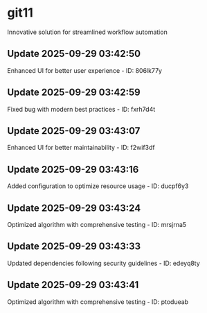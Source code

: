 # git11
Innovative solution for streamlined workflow automation

## Update 2025-09-29 03:42:50
Enhanced UI for better user experience - ID: 806lk77y


## Update 2025-09-29 03:42:59
Fixed bug with modern best practices - ID: fxrh7d4t


## Update 2025-09-29 03:43:07
Enhanced UI for better maintainability - ID: f2wif3df


## Update 2025-09-29 03:43:16
Added configuration to optimize resource usage - ID: ducpf6y3


## Update 2025-09-29 03:43:24
Optimized algorithm with comprehensive testing - ID: mrsjrna5


## Update 2025-09-29 03:43:33
Updated dependencies following security guidelines - ID: edeyq8ty


## Update 2025-09-29 03:43:41
Optimized algorithm with comprehensive testing - ID: ptodueab

